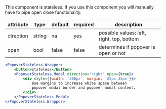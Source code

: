 This component is stateless.  If you use this component you will manually have to pipe open close functionality.

| attribute | type   | default | required | description                               |
|-----------|--------|---------|----------|-------------------------------------------|
| direction | string | na      | yes      | possible values: left, right, top, bottom |
| open      | bool   | false   | false    | determines if popover is open or not      |

```jsx
<PopoverStateless.Wrapper>
    <button>stateless</button>
    <PopoverStateless.Modal direction="right" open={true}>
        <div style={{width: '200px', margin: '25px 35px'}}>
            Use margins to increase white space between
            popover modal border and popover modal content.
        </div>
    </PopoverStateless.Modal>
</PopoverStateless.Wrapper>
```